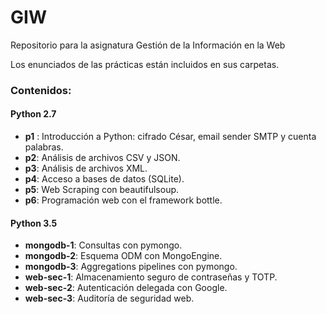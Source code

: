 # GIW
Repositorio para la asignatura Gestión de la Información en la Web

Los enunciados de las prácticas están incluidos en sus carpetas.

### Contenidos:

#### Python 2.7
- **p1** : Introducción a Python: cifrado César, email sender SMTP y cuenta palabras.
- **p2**: Análisis de archivos CSV y JSON.
- **p3**: Análisis de archivos XML.
- **p4**: Acceso a bases de datos (SQLite).
- **p5**: Web Scraping con beautifulsoup.
- **p6**: Programación web con el framework bottle.

#### Python 3.5
- **mongodb-1**: Consultas con pymongo.
- **mongodb-2**: Esquema ODM con MongoEngine.
- **mongodb-3**: Aggregations pipelines con pymongo.
- **web-sec-1**: Almacenamiento seguro de contraseñas y TOTP.
- **web-sec-2**: Autenticación delegada con Google.
- **web-sec-3**: Auditoría de seguridad web.